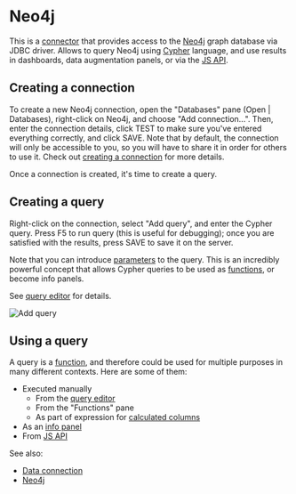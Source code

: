 <!-- TITLE: Neo4j -->

# Neo4j

This is a [connector](../data-connection.md#connectors) that provides access 
to the [Neo4j](https://neo4j.com/) graph database via JDBC driver. 
Allows to query Neo4j using [Cypher](https://neo4j.com/developer/cypher-query-language) language, 
and use results in dashboards, data augmentation panels, or via the [JS API](../../develop/js-api.md).

## Creating a connection

To create a new Neo4j connection, open the "Databases" pane (Open | Databases), right-click on Neo4j, 
and choose "Add connection...". Then, enter the connection details, click TEST to make sure you've entered
everything correctly, and click SAVE. Note that by default, the connection will only be accessible
to you, so you will have to share it in order for others to use it.
Check out [creating a connection](../data-connection.md#creating-a-new-connection) for more details.

Once a connection is created, it's time to create a query.

## Creating a query

Right-click on the connection, select "Add query", and enter the Cypher query. Press
F5 to run query (this is useful for debugging); once you are satisfied with the results,
press SAVE to save it on the server. 
 
Note that you can introduce [parameters](../parameterized-queries.md) to the query. This 
is an incredibly powerful concept that allows Cypher queries to be used as 
[functions](../../overview/functions/function.md), or become info panels.
  
See [query editor](../data-query-view.md) for details.

![](../../uploads/gifs/query-add.gif "Add query")

## Using a query

A query is a [function](../../overview/functions/function.md), and therefore could be used for
multiple purposes in many different contexts. Here are some of them:

* Executed manually
  * From the [query editor](../data-query-view.md) 
  * From the "Functions" pane
  * As part of expression for [calculated columns](../../transform/add-new-column.md)
* As an [info panel](../../discover/info-panels.md)
* From [JS API](../../develop/js-api.md)

See also:

* [Data connection](../data-connection.md)
* [Neo4j](https://neo4j.com/)